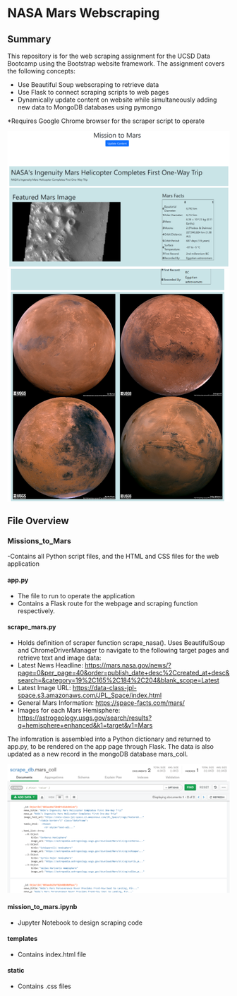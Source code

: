 # NASA Mars Webscraping

## Summary
This repository is for the web scraping assignment for the UCSD Data Bootcamp using the Bootstrap website framework. The assignment covers the following concepts:
- Use Beautiful Soup webscraping to retrieve data
- Use Flask to connect scraping scripts to web pages
- Dynamically update content on website while simultaneously adding new data to MongoDB databases using pymongo

*Requires Google Chrome browser for the scraper script to operate


<img src="other_resources/img_1.png" width="700"/>

<img src="other_resources/img_2.png" width="700"/>


## File Overview

### Missions_to_Mars
-Contains all Python script files, and the HTML and CSS files for the web application

#### app.py
- The file to run to operate the application
- Contains a Flask route for the webpage and scraping function respectively.

#### scrape_mars.py
- Holds definition of scraper function scrape_nasa(). Uses BeautifulSoup and ChromeDriverManager to navigate to the following target pages and retrieve text and image data: 
- Latest News Headline: https://mars.nasa.gov/news/?page=0&per_page=40&order=publish_date+desc%2Ccreated_at+desc&search=&category=19%2C165%2C184%2C204&blank_scope=Latest
- Latest Image URL: https://data-class-jpl-space.s3.amazonaws.com/JPL_Space/index.html
- General Mars Information: https://space-facts.com/mars/
- Images for each Mars Hemisphere: https://astrogeology.usgs.gov/search/results?q=hemisphere+enhanced&k1=target&v1=Mars
 
The infomration is assembled into a Python dictionary and returned to app.py, to be rendered on the app page through Flask. The data is also updated as a new record in the mongoDB database mars_coll.
 
<img src="other_resources/img_3.png" width="700"/>

 
#### mission_to_mars.ipynb
- Jupyter Notebook to design scraping code

#### templates
- Contains index.html file

#### static
- Contains .css files
